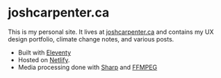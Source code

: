 # joshcarpenter.ca

This is my personal site. It lives at [joshcarpenter.ca](https://joshcarpenter.ca) and contains my UX design portfolio, climate change notes, and various posts.

* Built with [Eleventy](https://www.11ty.dev/) 
* Hosted on [Netlify](https://www.netlify.com/).
* Media processing done with [Sharp](https://sharp.pixelplumbing.com/) and [FFMPEG](https://www.ffmpeg.org/)

